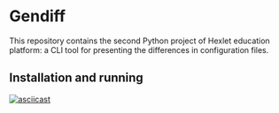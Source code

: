 # Gendiff

This repository contains the second Python project of Hexlet education platform: a CLI tool for presenting the differences in configuration files.

## Installation and running

[![asciicast](https://asciinema.org/a/0xxhUK2PWFa5yQ0UWvnHZuTKx.svg)](https://asciinema.org/a/0xxhUK2PWFa5yQ0UWvnHZuTKx)